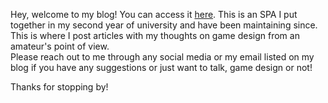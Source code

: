 Hey, welcome to my blog! You can access it [here](https://frontend-blog.pages.dev/).
This is an SPA I put together in my second year of university and have been maintaining since.  
This is where I post articles with my thoughts on game design from an amateur's point of view.  
Please reach out to me through any social media or my email listed on my blog if you have any suggestions or just want to talk, game design or not!

Thanks for stopping by!
